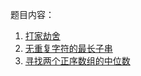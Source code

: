 题目内容：
1. [打家劫舍](https://leetcode-cn.com/problems/house-robber/)
2. [无重复字符的最长子串](https://leetcode-cn.com/problems/longest-substring-without-repeating-characters/)
3. [寻找两个正序数组的中位数](https://leetcode-cn.com/problems/median-of-two-sorted-arrays/)